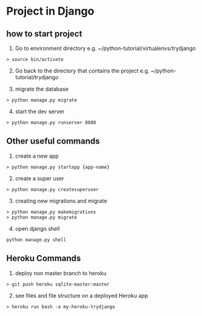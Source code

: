 # Project in Django

## how to start project 

1. Go to environment directory e.g. ~/python-tutorial/virtualenvs/trydjango
```
> source bin/activate
```

2. Go back to the directory that contains the project e.g.  ~/python-tutorial/trydjango

3. migrate the database
```
> python manage.py migrate
```

4. start the dev server
```
> python manage.py runserver 8080
```

## Other useful commands

1. create a new app
```
> python manage.py startapp {app-name}
```

2. create a super user 
```
> python manage.py createsuperuser
```

3. creating new migrations and migrate
```
> python manage.py makemigrations
> python manage.py migrate
```

4. open django shell
```
python manage.py shell
```

## Heroku Commands

1. deploy non master branch to heroku
```
> git push heroku sqlite-master:master
```

2. see files and file structure on a deployed Heroku app
```
> heroku run bash -a my-heroku-trydjango
```
